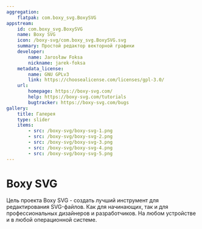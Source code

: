 ```yaml
---
aggregation:
    flatpak: com.boxy_svg.BoxySVG
appstream:
    id: com.boxy_svg.BoxySVG
    name: Boxy SVG
    icon: /boxy-svg/com.boxy_svg.BoxySVG.svg
    summary: Простой редактор векторной графики
    developer:
        name: Jarosław Foksa
        nickname: jarek-foksa
    metadata_license:
        name: GNU GPLv3
        link: https://choosealicense.com/licenses/gpl-3.0/
    url:
        homepage: https://boxy-svg.com/
        help: https://boxy-svg.com/tutorials
        bugtracker: https://boxy-svg.com/bugs
gallery:
    title: Галерея
    type: slider
    items:
        - src: /boxy-svg/boxy-svg-1.png
        - src: /boxy-svg/boxy-svg-2.png
        - src: /boxy-svg/boxy-svg-3.png
        - src: /boxy-svg/boxy-svg-4.png
        - src: /boxy-svg/boxy-svg-5.png
---
```



# Boxy SVG

Цель проекта Boxy SVG - создать лучший инструмент для редактирования SVG-файлов. Как для начинающих, так и для профессиональных дизайнеров и разработчиков. На любом устройстве и в любой операционной системе.

<AGWGallery />

<!--@include: @apps/_parts/install/content-flatpak.md-->

